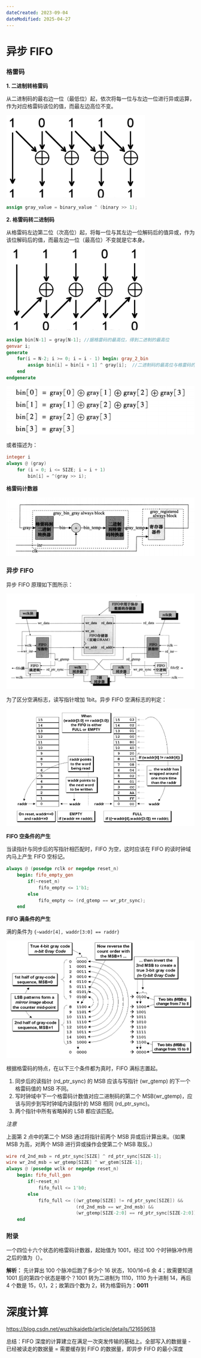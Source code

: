 ```yaml
---
dateCreated: 2023-09-04
dateModified: 2025-04-27
---
```

# 异步 FIFO

### 格雷码

**1. 二进制转格雷码**

从二进制码的最右边一位（最低位）起，依次将每一位与左边一位进行异或运算，作为对应格雷码该位的值，而最左边高位不变。

![](bin2gray.png)

```verilog
assign gray_value = binary_value ^ (binary >> 1);
```

**2. 格雷码转二进制码**

从格雷码左边第二位（次高位）起，将每一位与其左边一位解码后的值异或，作为该位解码后的值，而最左边一位（最高位）不变就是它本身。![](gray2bin.png)

```verilog
assign bin[N-1] = gray[N-1]; //据格雷码的最高位，得到二进制的最高位
genvar i;
generate
    for(i = N-2; i >= 0; i = i - 1) begin: gray_2_bin
        assign bin[i] = bin[i + 1] ^ gray[i];  //二进制码的最高位与格雷码的次高位相异或，得到二进制的次高位
    end
endgenerate
```

![](gray2bintrait.png)

或者描述为：

```verilog
integer i
always @ (gray)
    for (i = 0; i <= SIZE; i = i + 1)
        bin[i] = ^(gray >> i);
```

**格雷码计数器**

![](gray_counter.png)

### 异步 FIFO

异步 FIFO 原理如下图所示：

![](04-IntegratedCircuit/JobInterview/FIFO/async_fifo.png)

为了区分空满标志，读写指针增加 1bit。异步 FIFO 空满标志的判定：

![](异步FIFO空满标志判定.png)

**FIFO 空条件的产生**

当读指针与同步后的写指针相匹配时，FIFO 为空，这时应该在 FIFO 的读时钟域内马上产生 FIFO 空标记。

```verilog
always @ (posedge rclk or negedge reset_n)
    begin: fifo_empty_gen
        if(~reset_n)
            fifo_empty <= 1'b1;
        else
            fifo_empty <= (rd_gtemp == wr_ptr_sync);
    end
```

**FIFO 满条件的产生**

满的条件为 `{~waddr[4], waddr[3:0] == raddr}`

![](GrayCodetrait.png)

根据格雷码的特点，在以下三个条件都为真时，FIFO 满标志置起。

1. 同步后的读指针 (rd_ptr_sync) 的 MSB 应该与写指针 (wr_gtemp) 的下一个格雷码值的 MSB 不同。
2. 写时钟域中下一个格雷码计数值对应二进制码的第二个 MSB(wr_gtemp)，应该与同步到写时钟域内读指针的 MSB 相同 (rd_ptr_sync)。
3. 两个指针中所有省略掉的 LSB 都应该匹配。

*注意*

上面第 2 点中的第二个 MSB 通过将指针前两个 MSB 异或后计算出来。（如果 MSB 为高，对两个 MSB 进行异或操作会使第二个 MSB 取反。）

```verilog
wire rd_2nd_msb = rd_ptr_sync[SIZE] ^ rd_ptr_sync[SIZE-1];
wire wr_2nd_msb = wr_gtemp[SIZE] ^ wr_gtem[SIZE-1];
always @ (posedge wclk or negedge reset_n)
    begin: fifo_full_gen
        if(~reset_n)
            fifo_full <= 1'b0;
        else
            fifo_full <= ((wr_gtemp[SIZE] != rd_ptr_sync[SIZE]) &&
                          (rd_2nd_msb == wr_2nd_msb) &&
                          (wr_gtemp[SIZE-2:0] == rd_ptr_sync[SIZE-2:0]));
    end
```

### 附录

一个四位十六个状态的格雷码计数器，起始值为 1001，经过 100 个时钟脉冲作用之后的值为（）。

**解析：** 先计算出 100 个脉冲后跑了多少个 16 状态，100/16=6 余 4；故需要知道 1001 后的第四个状态是哪个？1001 转为二进制为 1110，1110 为十进制 14，再后 4 个数是 15，0,1，2；故第四个数为 2，转为格雷码为：**0011**

# 深度计算

https://blog.csdn.net/wuzhikaidetb/article/details/121659618

总结：FIFO 深度的计算建立在满足一次突发传输的基础上。全部写入的数据量 - 已经被读走的数据量 = 需要缓存到 FIFO 的数据量，即异步 FIFO 的最小深度
